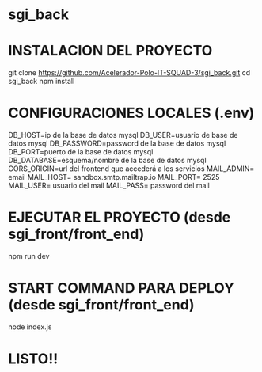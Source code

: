 # sgi_back

# INSTALACION DEL PROYECTO
git clone https://github.com/Acelerador-Polo-IT-SQUAD-3/sgi_back.git
cd sgi_back
npm install

# CONFIGURACIONES LOCALES (.env)
DB_HOST=ip de la base de datos mysql 
DB_USER=usuario de base de datos mysql
DB_PASSWORD=password de la base de datos mysql
DB_PORT=puerto de la base de datos mysql
DB_DATABASE=esquema/nombre de la base de datos mysql
CORS_ORIGIN=url del frontend que accederá a los servicios
MAIL_ADMIN= email 
MAIL_HOST= sandbox.smtp.mailtrap.io
MAIL_PORT= 2525
MAIL_USER= usuario del mail
MAIL_PASS= password del mail

# EJECUTAR EL PROYECTO (desde sgi_front/front_end)
npm run dev

# START COMMAND PARA DEPLOY (desde sgi_front/front_end)
node index.js

# LISTO!!